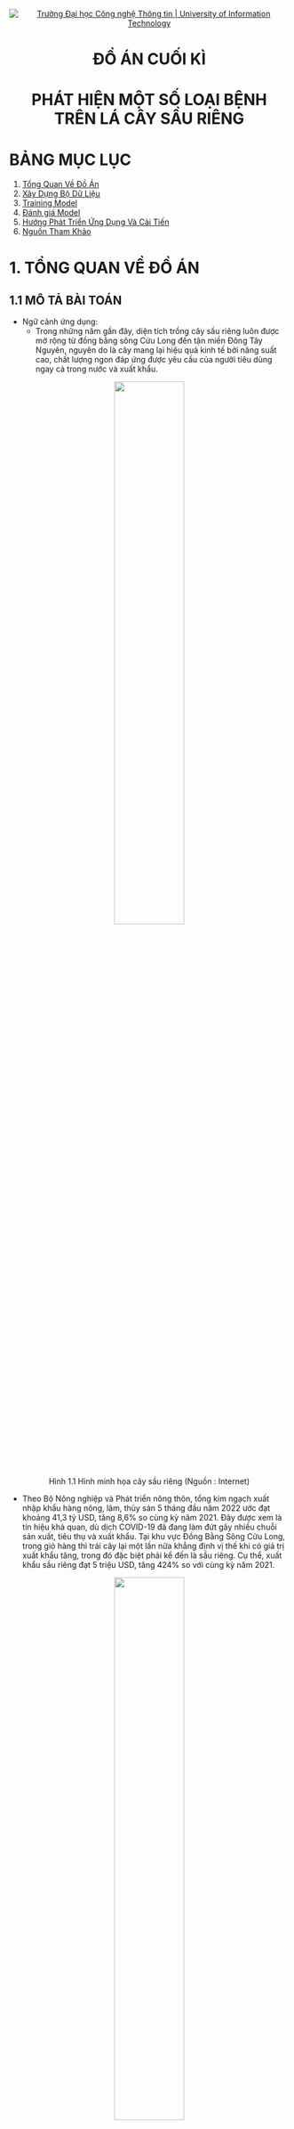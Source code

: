 <p align="center">
  <a href="https://www.uit.edu.vn/" title="Trường Đại học Công nghệ Thông tin" style="border: 5;">
    <img src="https://i.imgur.com/WmMnSRt.png" alt="Trường Đại học Công nghệ Thông tin | University of Information Technology">
  </a>
</p>

<!-- Title -->
<h1 align="center"><b>ĐỒ ÁN CUỐI KÌ</b></h1>
<h1 align="center"><b>PHÁT HIỆN MỘT SỐ LOẠI BỆNH TRÊN LÁ CÂY SẦU RIÊNG</b></h1>

# **BẢNG MỤC LỤC**

1. [Tổng Quan Về Đồ Án](#tongquan)
2. [Xây Dựng Bộ Dữ Liệu](#dulieu)
3. [Training Model](#training)
4. [Đánh giá Model](#danhgia)
4. [Hướng Phát Triển Ứng Dụng Và Cải Tiến](#ungdung)
5. [Nguồn Tham Khảo](#thamkhao)

<a name="tongquan"></a>
# **1. TỔNG QUAN VỀ ĐỒ ÁN** 
## **1.1 MÔ TẢ BÀI TOÁN**
* Ngữ cảnh ứng dụng:
    * Trong những năm gần đây, diện tích trồng cây sầu riêng luôn được mở rộng từ đồng bằng sông Cửu Long đến tận miền Đông Tây Nguyên, nguyên do là cây mang lại hiệu quả kinh tế bởi năng suất cao, chất lượng ngon đáp ứng được yêu cầu của người tiêu dùng ngay cả trong nước và xuất khẩu.

<p align="center">
<img src="https://user-images.githubusercontent.com/79462324/174416173-1fecf800-518c-4ad2-925f-1eeeb46df569.jpg" style="display: block;margin-left: auto;margin-right: auto;width: 50%; height:50%;"/>
<br>
<a style="text-align: center">Hình 1.1 Hình minh họa cây sầu riêng (Nguồn : Internet) </a>
</p>


   
   * Theo Bộ Nông nghiệp và Phát triển nông thôn, tổng kim ngạch xuất nhập khẩu hàng nông, lâm, thủy sản 5 tháng đầu năm 2022 ước đạt khoảng 41,3 tỷ USD, tăng 8,6% so cùng kỳ năm 2021. Đây được xem là tín hiệu khả quan, dù dịch COVID-19 đã đang làm đứt gãy nhiều chuỗi sản xuất, tiêu thụ và xuất khẩu. Tại khu vực Đồng Bằng Sông Cửu Long, trong giỏ hàng thì trái cây lại một lần nữa khẳng định vị thế khi có giá trị xuất khẩu tăng, trong đó đặc biệt phải kể đến là sầu riêng. Cụ thể, xuất khẩu sầu riêng đạt 5 triệu USD, tăng 424% so với cùng kỳ năm 2021. 
<p align="center">
<img src="https://user-images.githubusercontent.com/79462324/174417607-81a4e020-1f50-4b99-af09-783184ce1eb4.png" style="display: block;margin-left: auto;margin-right: auto;width: 50%; height:50%;"/>
<br>
<a style="text-align: center">Hình 1.2 Hình minh họa cây sầu riêng (Nguồn : Internet) </a>
</p>

   * Tuy nhiên, với sức tiêu thụ ngày càng khổng lồ của người tiêu dùng trong và cả ngoài nước, chất lượng của quả sầu riêng vẫn chưa đáp ứng được các tiêu chuẩn về độ ngọt, hàm lượng dinh dưỡng, trọng lượng,... Nhằm nâng cao chất lượng của quả sầu riêng, việc phát hiện và xử lý những loại bệnh trên lá của cây là rất quan trọng. Nhận thấy được vấn đề đó nên nhóm đã quyết định áp dụng những kiến thức của mình và những công nghệ trong lĩnh vực Machine Learning để giải quyết bài toán phát hiện một số loại bệnh trên lá cây sầu riêng.
   * Mô hình hướng tới đối tượng người dùng là người trồng sầu riêng. Mục đích là xây dựng một mô hình ứng dụng có thể giúp người nông dân phát hiện chính xác hơn các loại bệnh đang gặp phải trên lá cây để có hướng chữa trị phù hợp để loại bỏ bệnh và các tác nhân gây bệnh. 

* Input: 
    * Một tấm ảnh chụp hình lá của cây sầu riêng.
    * Ảnh chụp mặt trên của lá 
    * Ảnh chụp góc thẳng trực diện và lá
    * Ảnh không bị nhiễu và có ánh sáng tốt 
    * Ảnh chụp cách lá ít nhất một khoảng 10 cm
* Output: Một tấm ảnh với bounding box bao quanh lá bị bệnh và tên loại bệnh nằm trên bbox tương ứng

<p align="center">
<img src="https://user-images.githubusercontent.com/79583501/173473224-71645756-2cd7-4338-b7d2-f6be40182d81.png" style="display: block;margin-left: auto;margin-right: auto;width: 50%; height:50%;"/>
<br>
<a style="text-align: center">Hình 1.3. Ví dụ về input và output ChayLa</a>
</p>

<p align="center">
<img src="https://user-images.githubusercontent.com/79583501/173473511-27444508-db74-4f58-a8c0-8f410b06a990.png" style="display: block;margin-left: auto;margin-right: auto;width: 75%; height:75%;"/>
<br>
<a style="text-align: center">Hình 1.4. Ví dụ về input và output DomTrang</a>
</p>


## **1.2 MÔ TẢ DỮ LIỆU**

* Bộ dữ liệu của mô hình được nhóm thu thập từ một số vườn chuyên trồng sầu riêng trên địa bàn huyện Chợ Lách, tỉnh Bến Tre. Trong quá trình thu thập dữ liệu, nhóm gặp nhiều khó khăn như điều kiện di chuyển đến các vườn sầu riêng khá xa so với nơi ở hiện tại ở TPHCM (130km). Hơn nữa, để đến được các vườn sầu riêng cần phải đi xuồng qua sông lớn đến các cù lao chuyên canh tác sầu riêng. Và do sầu riêng là cây ăn quả lâu năm nên kích thước rất lớn và cao, gây khó khăn cho việc thu thập dữ liệu. 
<p align="center">
<img src="https://user-images.githubusercontent.com/79462324/174419313-25682449-dce3-42cc-9b02-9d904826300a.png" style="display: block;margin-left: auto;margin-right: auto;width: 50%; height:50%;"/>
<br>
<a style="text-align: center">Hình 1.5. Ảnh quá trình thu thập dữ liệu tại vườn sầu riêng thuộc Thị trấn Chợ Lách, huyện Chợ Lách, tỉnh Bến Tre</a>
</p>

* Bộ dữ liệu về lá cây sầu riêng hiện nay chưa có ai thu thập nên số lượng dữ liệu mà nhóm có vẫn còn hạn chế do dữ liệu tự thu thập và xử lý. Mục đích của việc tự thu thập dữ liệu là để phù hợp với ngữ cảnh ứng dụng của bài toán. 

<a name="dulieu"></a>
# **2. XÂY DỰNG BỘ DỮ LIỆU**
## **2.1 QUÁ TRÌNH THU THẬP**
* Dữ liệu được nhóm thu thập thủ công bằng camera của điện thoại.
* Điện thoại sử dụng: Vivo S1, SamSung Galaxy J4+
* Mỗi tấm ảnh gốc có kích thước 3456 x 4608 (camera nằm ngang), 4608 x 3456 (camera nằm dọc)
* Bộ dữ liệu được thu thập trong hai ngày 30/05/2022 và 15/06/2022 
<p align="center">
<img src="https://user-images.githubusercontent.com/79462324/174421483-c2f3a794-56f5-49bb-958c-fbb7e1bceacb.png" style="display: block;margin-left: auto;margin-right: auto;width: 75%; height:75%;"/>
<br>
<a style="text-align: center">Hình 2.1. Độ phân giải và camera sử dụng </a>
</p>

* File ảnh được lưu trữ trong cùng 1 folder trên máy tính dưới dạng tệp .jpg
* Thống kê về thời gian và chi tiết về dữ liệu: 
 
<p align="center">
Bảng 2.2. Thời gian, địa điểm thu thập và chi tiết về dữ liệu
</p>
</p>
<p align="center">
<img src="https://user-images.githubusercontent.com/79462324/174469081-badb3852-d62c-4a63-b79b-ae18cb75b459.png" style="display: block;margin-left: auto;margin-right: auto;width: 75%; height:75%;"/>
<br>
</p>



## **2.2 TIÊU CHÍ KHI THU THẬP DỮ LIỆU**
* Chụp toàn bộ chiếc lá hoặc chùm lá bị bệnh.
* Chụp rõ nét phần lá bị bệnh.
* Đảm bảo ánh sáng ban ngày.

## **2.3 GÁN NHÃN DỮ LIỆU**
* Nhóm sử dụng Roboflow để gán nhãn dữ liệu [9].
<p align="center">
<img src="https://user-images.githubusercontent.com/79583501/173475500-dca5d64a-a847-49e2-8952-303a810da625.png" style="display: block;margin-left: auto;margin-right: auto;width: 75%; height:75%;"/>
<br>
<a style="text-align: center">Hình 2.3. Gán nhãn dữ liệu trên roboflow</a>
</p>

* Tiêu chí khi gán nhãn:
    * Gán phần lá bị bệnh (không bao gồm cuốn)
    * Gán nhãn đối với các lá bị che khuất, mờ, nhỏ
    * Nếu lá bị che khuất phần lớn thì sẽ không gán


<p align="center">
<img src="https://user-images.githubusercontent.com/79583501/176161740-955b14cf-aee5-498b-a52a-05dd191206b0.png" style="display: block;margin-left: auto;margin-right: auto;width: 75%; height:75%;"/>
<br>
<a style="text-align: center">Hình 2.4. Ví dụ gán nhãn dữ liệu</a>
</p>


**Label 1: Bệnh cháy lá**
* Bệnh cháy lá sầu riêng có thể phát sinh trên cả lá non và lá già, biểu hiện ban đầu là những đốm nhỏ, sũng nước, sau đó chúng liên kết lại thành mảng bất dạng nhũn nước hay phỏng nước sôi trên lá. Sau đó những đốm bệnh này khô đi và chuyển sang màu nâu sáng với rìa màu nâu tối khiến cho lá bị biến dạng và bị quăn lại [6].
<p align="center">
<img src="https://user-images.githubusercontent.com/79583501/171002992-38021761-1b44-4d33-b79d-3d6c4d14cd63.png" style="display: block;margin-left: auto;margin-right: auto;width: 100%; height:100%;"/>
<br>
<a style="text-align: center">Hình 2.5. Một số ví dụ về bệnh cháy lá</a>
</p>

**Label 2: Bệnh đốm trắng**
* Bệnh thường xuất hiện chủ yếu trên lá già trong những điều kiện độ ẩm cao, mật độ cây trong vườn dày đặc, rậm rạp. Đặc biệt xuất hiện ở giai đoạn trước và sau khi thu hoạch cho cây đang suy yếu trong thời gian mang trái. Lá bị bệnh thường có những đốm nhung có màu sắc giống như sắt rỉ hoặc màu vàng cam, một thời gian sau chuyển sang màu xanh xám. Những đốm này có thể tụ họp lại thành mảng lớn trên lá [7].
<p align="center">
<img src="https://user-images.githubusercontent.com/79583501/171003346-7fcb90d1-2dca-4df7-a45f-1c85d4cf9db8.png" style="display: block;margin-left: auto;margin-right: auto;width: 100%; height:100%;"/>
<br>
<a style="text-align: center">Hình 2.6. Một số ví dụ về bệnh đốm lá (đốm trắng) </a>
</p>

## **2.4. THỐNG KÊ BỘ DỮ LIỆU** 
* Bộ dữ liệu có tăng cường:
    * train: bao gồm 150 được tăng cường lên thành 1500 ảnh
    * validation: bao gồm 50 ảnh
    * test: bao gồm 100 ảnh
<p align="center">
<img src="https://user-images.githubusercontent.com/79583501/174441538-a31e8391-3faa-4f06-9154-0c7a8defa24f.png" style="display: block;margin-left: auto;margin-right: auto;width: 50%; height:50%;"/>
<br>
<a style="text-align: center">Hình 2.7. Thống kê dữ liệu</a>
</p>

* Train dataset sau khi đã tăng cường dữ liệu có tổng số object là 3284, trong đó:
    * 1378 đối tượng lớp ChayLa
    * 1906 đối tượng lớp DomTrang
* Validation dataset có tổng số object là 130, trong đó:
    * 51 đối tượng lớp ChayLa
    * 79 đối tượng lớp DomTrang
* Test dataset  có tổng số object là 262, trong đó:
    * 94 đối tượng lớp ChayLa
    * 168 đối tượng lớp DomTrang
<p align="center">
<img src="https://user-images.githubusercontent.com/79583501/174441522-0f2d7f9f-c1e4-4647-9cb2-9abf35fe33cb.png" style="display: block;margin-left: auto;margin-right: auto;width: 50%; height:50%;"/>
<br>
<a style="text-align: center">Hình 2.8. Thống kê dữ liệu</a>
</p>

* Bộ dữ liệu không tăng cường:
    * train: bao gồm 150 ảnh
    * validation: bao gồm 50 ảnh
    * test: bao gồm 100 ảnh
<p align="center">
<img src="https://user-images.githubusercontent.com/79445118/178293851-ce97e9e9-4a49-4e38-9ed9-98deb8b44ef7.png" style="display: block;margin-left: auto;margin-right: auto;width: 50%; height:50%;"/>
<br>
<a style="text-align: center">Hình 2.9. Thống kê dữ liệu</a>
</p>

* Train dataset sau khi đã tăng cường dữ liệu có tổng số object là 442, trong đó:
    * 135 đối tượng lớp ChayLa
    * 287 đối tượng lớp DomTrang
* Validation dataset có tổng số object là 130, trong đó:
    * 51 đối tượng lớp ChayLa
    * 79 đối tượng lớp DomTrang
* Test dataset  có tổng số object là 262, trong đó:
    * 94 đối tượng lớp ChayLa
    * 168 đối tượng lớp DomTrang
<p align="center">
<img src="https://user-images.githubusercontent.com/79445118/178293942-37ab2f6e-0d70-42ec-b441-0768d9851006.png" style="display: block;margin-left: auto;margin-right: auto;width: 50%; height:50%;"/>
<br>
<a style="text-align: center">Hình 2.10. Thống kê dữ liệu</a>
</p>

<a name="training"></a>
# **3. TRAINING MODEL**
## **3.1 Nội dung dataset**
### **3.1.1 YOLO**
* Đối với các model YOLO thì trong tập dataset sẽ gồm các file ảnh và các file *.txt ứng với mỗi tấm ảnh.
* Nội dung của file txt: mỗi object được biểu diễn bằng 1 dòng \<object-class> \<x-center> \<y-center> \<width> \<height>
    * Trong đó \<object-class> là số nguyên trong đoạn [0, 1] với số lượng class = 2
    * \<x-center> \<y-center> \<width> \<height> là các số thực được chuẩn hóa có giá trị nằm trong đoạn [0, 1], biểu diễn bouding box của đối tượng.
</p>       
<p align="center">
<img src="https://user-images.githubusercontent.com/79583501/173480508-75503845-a466-4487-9369-562ee2b33e97.png" style="display: block;margin-left: auto;margin-right: auto;width: 75%; height:75%;"/>
<br>
<a style="text-align: center">Hình 3.1. Format label YOLO</a>
</p>

### **3.1.2 Faster RCNN**
* Đối với các model RCNN thì trong tập dataset sẽ gồm các file ảnh và duy nhất file *.json chứa thông tin cho toàn bộ dataset.
* Nội dung của file json: 
    * Đối với mỗi object được biểu diễn bằng 1 đoạn sau: 
    <"image_id": *>, là id của hình ảnh do file *.json chứa thông tin cho toàn bộ dataset
    <"category_id": *>, là số nguyên trong đoạn [0, 1] tượng trưng cho class của vật thể đó.
    <"bbox": x-min y-min width height> với x-min , y-min là tọa độ điểm góc trên cùng bên trái với chiều rộng và chiều cao của bounding box.

<p align="center">
<img src="https://user-images.githubusercontent.com/79583501/173480424-d62191c2-7cf8-42dc-8ac9-087d52da1812.png" style="display: block;margin-left: auto;margin-right: auto;width: 50%; height:50%;"/>
<br>
<a style="text-align: center">Hình 3.2. Format label COCO</a>
</p>

<p align="center">
<img src=https://user-images.githubusercontent.com/79445118/174465336-cd6a6d72-6e8e-4041-b5e7-66810bde6f0d.png style="display: block;margin-left: auto;margin-right: auto;width: 75%; height:75%;"/>
<br>
<a style="text-align: center">Hình 3.3. Cách tính các giá trị x, y, width, height</a>
</p>    
    
<p align="center">
<img src=https://user-images.githubusercontent.com/79445118/175347550-13c97d29-450c-4d2f-a9b5-4ddf2ae36299.png style="display: block;margin-left: auto;margin-right: auto;width: 50%; height:50%;"/>
<br>
<a style="text-align: center">Hình 3.4. Cách tính các giá trị x, y, width, height</a>


## **3.2 CẤU HÌNH TRAINING**
<p align="center">
<img src="https://user-images.githubusercontent.com/79583501/171001486-19287188-83ef-42b0-98ce-981c36e2c36b.png" style="display: block;margin-left: auto;margin-right: auto;width: 50%; height:50%;"/>
<br>
<a style="text-align: center">Hình 3.5. Cấu trúc YOLOv4</a>
</p>

## **3.3 TRAINING MODEL**
### **3.3.1 YOLOv4**

#### **3.3.1.1 SƠ LƯỢC VỀ YOLOv4**
* YOLOv4 được giới thiệu bởi Alexey Bochoknovskiy, Chien-Yao Wang, and Hong-Yuan Mark Liao trong bài báo YOLOv4: Optimal Speed and Accuracy of Object Detection xuất bản ngày 23/4/2020 [1]

* YOLO là một mô hình mạng CNN cho việc phát hiện, nhận dạng, phân loại đối tượng. YOLO được tạo ra từ việc kết hợp giữa các convolutional layers và connected layers. Trong đó các convolutional layers sẽ trích xuất ra các đặc trưng của ảnh, còn full-connected layers sẽ dự đoán ra xác suất đó và bounding box của đối tượng. 

* Hiện nay, yolov4 vẫn được đánh giá là một trong những model để xây dựng state-of-the-art objects detector tốt nhất.


<p align="center">
<img src="https://user-images.githubusercontent.com/79583501/171307372-bb8b4868-4d3a-454c-adf5-eab1c939b085.png" style="display: block;margin-left: auto;margin-right: auto;width: 50%; height:50%;"/>
<br>
<a style="text-align: center">Hình 3.6. So sánh performance YOLOv4[1]</a>
</p>

* YOLOv4 chạy nhanh hơn 2 lần so với EfficientDet. Tăng 10% Ap và 12% FPS so với YOLOv3. YOLOv4 có thể đạt được 43.5% AP và 65.7% AP50 với tập MS COCO dataset với 65 FPS khi sử dụng Tesla V100.
<p align="center">
<img src="https://user-images.githubusercontent.com/79583501/171000673-06d74018-9757-4b93-aaab-23d96abfbdfe.png" style="display: block;margin-left: auto;margin-right: auto;width: 100%; height:100%;"/>
<br>
<a style="text-align: center">Hình 3.7. Cấu trúc YOLOv4[1]</a>
</p>

#### **3.3.1.2 THIẾT LẬP TRAINING**
* Clone github chứa source code YOLOv4: https://github.com/AlexeyAB/darknet
<p align="center">
<img src="https://user-images.githubusercontent.com/79583501/174467712-10d22a52-ac07-495a-a775-4f4030806a11.png" style="display: block;margin-left: auto;margin-right: auto;width: 40%; height:40%;"/>
<br>
<a style="text-align: center">Hình 3.8. Git clone repository</a>
</p>

* Thiết lập các thông số trong file Makefile để sử dụng GPU cho việc training
<p align="center">
<img src="https://user-images.githubusercontent.com/79583501/174467575-d7b00eb7-6b71-4a95-8c38-84bd5076584e.png" style="display: block;margin-left: auto;margin-right: auto;width: 40%; height:40%;"/>
<br>
<a style="text-align: center">Hình 3.9. file Makefile</a>
</p>

* Thiết lập các thông số của model YOLOv4 trong file yolov4-custom.cfg:
    * batch = 64 `số lượng sample cho một iteration`
    * subdivisions = 16 `số block = batch / subdivisions để đưa vào GPU để sử lý song song`
    * max_batches = 4000 (Bằng số class * 2000) `số iterations để training model`
    * steps = 3200, 3600 (Bằng 0.8 * max_batches, 0.9 * max_batches) `learning rate sẽ được điều chỉnh sau 80%, 90% max_batches`
    * width = 416, height = 416 `YOLOv4 sẽ resize ảnh trước khi cho vào mô hình`
    * classes = 2 (Số class). Chỉnh sửa dòng classes=80 ở các layee [yolo]thành số lượng classes có trong dataset
    * filters = 21. Chỉnh sửa dòng filter = 255 ở layer conv ngay trước layer [yolo] thành (số classes + 5) * 3 `số convolutional kernels có trong layer đó`

`Các thông số khác trong file config có thể xem thêm tại đây: `
* https://github.com/AlexeyAB/darknet/wiki/CFG-Parameters-in-the-%5Bnet%5D-section
* https://github.com/AlexeyAB/darknet/wiki/CFG-Parameters-in-the-different-layers

<p align="center">
<img src="https://user-images.githubusercontent.com/79583501/171085332-e76d9e1d-df86-479b-b7c9-fccec6f22831.png" style="display: block;margin-left: auto;margin-right: auto;width: 50%; height:50%;"/>
<br>
<a style="text-align: center">Hình 3.10. Cấu hình training</a>
</p>

<p align="center">
<img src="https://user-images.githubusercontent.com/79583501/171085414-aebb5e64-caea-455e-b2a3-f63bb8d2ccf3.png" style="display: block;margin-left: auto;margin-right: auto;width: 25%; height:25%;"/>
<br>
<a style="text-align: center">Hình 3.11. Cấu hình training</a>
</p>

<p align="center">
<img src="https://user-images.githubusercontent.com/79583501/171085453-0c938965-60a6-46ee-af31-846157f4d49c.png" style="display: block;margin-left: auto;margin-right: auto;width: 25%; height:25%;"/>
<br>
<a style="text-align: center">Hình 3.12. Cấu hình training</a>
</p>

* Tạo file obj.names chứa tên của các class
<p align="center">
<img src="https://user-images.githubusercontent.com/79583501/174467662-4fe2deac-eaaf-4bdd-8ab9-bd2d528e906d.png" style="display: block;margin-left: auto;margin-right: auto;width: 25%; height:25%;"/>
<br>
<a style="text-align: center">Hình 3.13. File obj.names</a>
</p>

* Tạo folder backup trong folder darknet để lại lại các trọng số của model trong quá trình training

* Tạo file obj.data có nội dung như sau
    * Số classes có trong dataset
    * File train.txt chứa các đường dẫn dẫn đến ảnh trong tập train
    * File valid.txt chứa các đường dẫn dẫn đến ảnh trong tập test (valid)
    * backup folder chứa file weights khi huấn luyện mô hình
<p align="center">
<img src="https://user-images.githubusercontent.com/79583501/171179655-968ac023-d903-45e9-a1ec-916a9058096a.png" style="display: block;margin-left: auto;margin-right: auto;width: 25%; height:25%;"/>
<br>
<a style="text-align: center">Hình 3.14. File obj.data</a>
</p>

* Tạo file train.txt chứa đường dẫn tới các ảnh dùng để train
<p align="center">
<img src="https://user-images.githubusercontent.com/79583501/175900896-2adff01d-7163-466f-bbfb-308fef92e3a0.png" style="display: block;margin-left: auto;margin-right: auto;width: 75%; height:75%;"/>
<br>
<a style="text-align: center">Hình 3.15. File train.txt</a>
</p>

* Tạo file valid.txt chứa đường dẫn tới các ảnh dùng để đánh giá trong quá trình train

<p align="center">
<img src="https://user-images.githubusercontent.com/79583501/175901918-59d1b326-a3ae-4ed0-9dc1-045030205a5f.png" style="display: block;margin-left: auto;margin-right: auto;width: 75%; height:75%;"/>
<br>
<a style="text-align: center">Hình 3.16. File valid.txt</a>
</p>





#### **3.3.1.3 TIẾN HÀNH TRAINING**
* Trong quá trình train model các file trọng số được lưu lại:
    * yolov4-custom_last.weights (Trọng số của interation mới nhất)
    * yolov4-custom_best.weights (Trọng số tốt nhất)
    * Các file trọng số được lưu lại cứ mỗi 1000 iteration
* Cú pháp tiến hành training
<p align="center">
  ./darknet <đường dẫn file obj.data> <đường dẫn file config> <đường dẫn file trọng số>
</p>
  
* Tiến hành training lần đầu

<p align="center">
<img src="https://user-images.githubusercontent.com/79583501/171991176-1936258f-07f4-4844-a9f1-f455dfe2da71.png" style="display: block;margin-left: auto;margin-right: auto;width: 75%; height:75%;"/>
<br>
<a style="text-align: center">Hình 3.17. Tiến hành training YOLOv4</a>
</p>

* Do giới hạn sử dụng GPU của google colab nên trong quá trình training cần dừng lại để chờ được cấp lại GPU. Tiếp tục training trên file trọng số mới nhất như sau:
<p align="center">
<img src="https://user-images.githubusercontent.com/79583501/171991207-5fe5e8d8-46b7-4e08-9a18-a1e50510ccf9.png" style="display: block;margin-left: auto;margin-right: auto;width: 75%; height:75%;"/>
<br>
<a style="text-align: center">Hình 3.18. Tiếp tục training YOLOv4</a>
</p>

### **3.3.2 FASTER R-CNN**

#### **3.3.2.1 SƠ LƯỢC VỀ FASTER R-CNN**  
* Faster R-CNN là một mô hình single-stage, được giới thiệu bởi Shaoqing Ren, Kaiming He, Ross Girshick, and Jian Sun trong bài báo Towards Real-Time Object Detection with Region Proposal Networks vào năm 2016
* Faster R-CNN là một phương pháp cải tiến hơn dựa trên 2 phương pháp trước đó là R_CNN và Fast R-CNN. Faster R-CNN là sự kết hợp giữa Fast-RCNN với một mạng mới có tên gọi là Region Proposal Network(RPN)
* Bằng việc sử dụng RPN để tìm ra vùng có khả năng chứa đối tượng, Faster R-CNN đã tiết kiệm được nhiều thời gian hơn so với cách sử dụng thuật toán Selective Search 
<p align="center">
<img src="https://user-images.githubusercontent.com/79583501/175292035-d2fcbd11-ca78-43fa-a607-babc46637182.png" style="display: block;margin-left: auto;margin-right: auto;width: 75%; height:75%;"/>
<br>
<a style="text-align: center">Hình 3.19. Cấu trúc của Faster R-CNN [2]</a>
</p>
  
  
#### **3.2.2.2 THIẾT LẬP TRAINING**
Nhóm sử dụng detectron 2, Detetron2 là một framework để xây dựng bài toán Object Detetion and Segmentation. Nhóm sử dụng X101-FPN là model pretrained để tiến hành huấn luyện trên tập dữ liệu mới [10].
<p align="center">
<img src="https://user-images.githubusercontent.com/79583501/171989700-e8dcac29-84ca-4ff4-9ee5-5b4159bbbcd2.png" style="display: block;margin-left: auto;margin-right: auto;width: 75%; height:75%;"/>
<br>
<a style="text-align: center">Hình 3.20. Chọn pretrained model</a>
</p>

`Detectron2 Model Zoo and Baselines:` https://github.com/facebookresearch/detectron2/blob/main/MODEL_ZOO.md
  
  
Các tham số đã được điều chỉnh:
    * IMS_PER_BATCH
    * MAX_ITER
    * NUM_CLASSES
    * EVA_PERIOD
    * CHECKPOINT_PERIOD
    * OUTPUT_DIR
  

### **3.3.3 YOLOv5**
#### **3.3.3.1 SƠ LƯỢC VỀ YOLOv5**
YOLOv5 là một mô hình Object Detection thuộc họ mô hình YOLO. Nếu các bạn chưa biết thì 3 phiên bản YOLO đầu tiên được phát triển bởi Joseph Redmon. Sau đó, Alexey Bochkovskiy cho ra mắt YOLOv4 với sự cải thiện cả về tốc độ cũng như độ chính xác. Và rồi YOLOv5 được công bố gần đây với những so sánh ban đầu cho thấy độ chính xác tương đương YOLOv4 và có tốc độ nhanh hơn khi thực hiện dự đoán (tuy nhiên vẫn có rất nhiều hoài nghi về độ tin cậy của những so sánh này vì YOLOv5 mới được ra mắt trên GitHub chứ chưa có bài báo chính thức nào cả).
#### **3.2.3.2 THIẾT LẬP TRAINING**
* Tạo file data.yaml như sau:
<p align="center">
<img src="https://user-images.githubusercontent.com/79583501/174467789-ecdc1b03-c792-4022-a951-90639686a60a.png" style="display: block;margin-left: auto;margin-right: auto;width: 75%; height:75%;"/>
<br>
<a style="text-align: center">Hình 3.21. File data.yaml</a>
</p>

* Thiết lập training
    * batch: 32 `số ảnh được xử lý trong 1 iteration`
    * img: 416 `kích thước mà mô hình sẽ resize để xử lý`
    * epochs: 500 `số iterations training`
    * weights: pretrained weights của model được chọn sử dụng
* Nhóm chọn pretrained model YOLOv5s để tiến hành huấn luyện [8]
<p align="center">
<img src="https://user-images.githubusercontent.com/79583501/172003627-13fc664d-bc19-4953-9ec9-e16a380eb72b.png" style="display: block;margin-left: auto;margin-right: auto;width: 75%; height:75%;"/>
<br>
<a style="text-align: center">Hình 3.22. Chọn pretrained model</a>
</p>

`YOLOv5 pretrained model:` https://github.com/ultralytics/yolov5#pretrained-checkpoints  

#### **3.3.3.3 TIẾN HÀNH TRAINING**
* Tiến hành training lần đầu
<p align="center">
<img src="https://user-images.githubusercontent.com/79583501/171991086-44dc560d-9a35-4317-8550-0dc2c5112aae.png" style="display: block;margin-left: auto;margin-right: auto;width: 75%; height:75%;"/>
<br>
<a style="text-align: center">Hình 3.23. Tiến hành training YOLOv5</a>
</p>

* Tiếp tục training trên file trọng số mới nhất
<p align="center">
<img src="https://user-images.githubusercontent.com/79583501/172000648-b14adb95-3681-4b23-a0ce-f5c16a53f6bf.png" style="display: block;margin-left: auto;margin-right: auto;width: 25%; height:25%;"/>
<br>
<a style="text-align: center">Hình 3.24. Tiếp tục training trên file trọng số mới nhất</a>
</p>

* Trong quá trình train model các file trọng số được lưu lại:
    * last.pt (Trọng số của interation mới nhất)
    * best.pt (Trọng số tốt nhất)
<a name="danhgia"></a>
## **4. ĐÁNH GIÁ MODEL**
### **4.1 METRIC ĐÁNH GIÁ**
* Để đánh giá các model detector và cũng như để so sánh các model với nhau thì nhóm sẽ sử dụng thông số mAP (mean average precision), đặc biệt tập trung vô các chỉ số mAP như AP, AP50, AP75. mAP cũng là một các đánh giá phổ biển cho các model detector hiện nay.
  
* Trước khi vào phần đánh giá mAP, nhóm xin trình bày lại các khái niệm có liên quan trước:
    * **IoU (Intersection Over Union)**: độ do overlap giữa các bbox, cụ thể là giữa grounth truth bounding box, bbox mà nhóm đã gán nhãn với bounding box mà mô hình dự đoán. Khi đánh giá, ta sẽ chọn 1 ngưỡng IOU nhất định ròi từ đó xác định các bounding box dự đoán là đúng hay sai, giá trị IoU sẽ có giá trị nằm trong đoạn [0,1].
<p align="center">
<img src="https://user-images.githubusercontent.com/79583501/172040923-471cd707-b884-473f-a667-1ef56502d5bf.png" style="display: block;margin-left: auto;margin-right: auto;width: 75%; height:75%;"/>
<br>
<a style="text-align: center">Hình 4.1. IOU (Nguồn : Internet)</a>
</p>
  


* **True Positive (TP)**: những bbox có IOU >= ngưỡng
* **False Positive (FP)**: những bbox có IOU < ngưỡng
* **False Negative (FN)**: những bbox model không dự đoán được
<p align="center">
<img src="https://user-images.githubusercontent.com/79583501/176114186-3747e218-f0fb-4be7-9d65-c3221b73a1b3.png" style="display: block;margin-left: auto;margin-right: auto;width: 75%; height:75%;"/>
<br>
<a style="text-align: center">Hình 4.2. Ví dụ về TP, FP và FN [11]</a>
</p>


* **Precision**: cho biết tỉ lệ bbox được dự đoán có IOU >= ngưỡng 
$$Precision = \frac{TP}{TP + FP} = \frac{TP}{All detections}$$
* **Recall**: cho biết tỉ lệ bbox được sự đoán có IOU >= ngưỡng trên tổng số ground-truth bbox 
$$Recall = \frac{TP}{TP + FN} = \frac{TP}{All ground-truth}$$
* Nếu có nhiều predicted bbox xếp chồng lên nhau trong cùng một ground-truth bbox thì ta sẽ chọn predicted bbox có IoU lớn nhất là TP, còn lại là FP   
* **AP (Average precision)**: là chỉ số được tính dựa trên precision và recall. Trong các bài toán detection, với mỗi chỉ số IOU khác nhau ta sẽ có chỉ số precision và recall khác nhau.
Khi tổng hợp lại các precision và recall ở các ngưỡng IoU khác nhau, ta sẽ có biểu đồ precision-recall curve (PR-Curve)

  
<p align="center">
<img src="https://user-images.githubusercontent.com/79583501/175804097-d5dde0fb-b348-43af-933f-d369b6dae02f.png" style="display: block;margin-left: auto;margin-right: auto;width: 75%; height:75%;"/>
<br>
<a style="text-align: center">Hình 4.3. Ví dụ minh họa về Precision-Recall Curve (Nguồn : Internet)</a>
</p>


* Khi đó AP sẽ là diện tích phần nằm dưới PR-Curve. Khi đó mAP sẽ là trung bình các AP của tất cả các lớp.
* IoU có ý nghĩa quan trọng đối với chỉ số mAP và việc lựa chọn giá trị của IoU sẽ ảnh hưởng đến kết quả đánh giá của model. Khi ngưỡng IoU thay đổi Precision – Recall cũng thay đổi. Trong các bài toán detection, chúng ta tính toán chỉ số precision và recall với một ngưỡng IoU cho trước, ví dụ đơn giản nhất là nếu ta cho ngưỡng IoU bằng 0.4 và chỉ số IoU sau khi tính toán trên bbox được dự đoán là 0.5 thì ta tính rằng bbox được dự đoán đó là đúng, tuy nhiên nếu đặt ngưỡng IoU bằng 0.6 thì với chỉ số IoU sau khi tính toán trên bbox được dự đoán là 0.5 thì bbox được dự đoán đó là sai. Do đó, tại một giá trị IoU xác định,ta có thể do/đánh giá được mô hình một cách tốt nhất.
    


<p align="center">
<img src="https://user-images.githubusercontent.com/79583501/176115743-d1f5969f-fc8a-442e-aca9-8897d8827408.png" style="display: block;margin-left: auto;margin-right: auto;width: 75%; height:75%;"/>
<br>
<a style="text-align: center">Hình 4.4. Mean Average Precision [11]</a>
</p>
    
    

### **4.2 KẾT QUẢ ĐÁNH GIÁ**
* 4.2.1.	Kết quả tập test khi huấn luyện trên tập dữ liệu tăng cường
*
  * YOLOv4
<p align="center">
<img src="https://user-images.githubusercontent.com/79583501/175068337-f9920efc-d6a8-4fa0-8a90-d8aa0add9b38.png" style="display: block;margin-left: auto;margin-right: auto;width: 75%; height:75%;"/>
<br>
<a style="text-align: center">Hình 4.5. Kết quả đánh giá model YOLOv4</a>
</p>
<br/>
<br/>
<div align="center">
  
| Class    |      AP50         | 
|----------|:-----------------:|
| ChayLa   |  0.6545           | 
| DomLa    |  0.6258           |  

</div>
  
<p align="center">
Bảng 4.1. Kết quả đánh giá model YOLOv4
</p>
  
*  
   * YOLOv5
<p align="center">
<img src="https://user-images.githubusercontent.com/79583501/175068447-88483234-9215-4e68-888a-3dd2c31e51ce.png" style="display: block;margin-left: auto;margin-right: auto;width: 75%; height:75%;"/>
<br>
<a style="text-align: center">Hình 4.6. Kết quả đánh giá model YOLOv5</a>
</p>
  
<br/>
<br/>
  
<div align="center">
  
| Class    |      AP50        |  
|----------|:----------------:| 
| ChayLa   |  0.5840          |  
| DomLa    |  0.7620          |  

</div>

<p align="center">
Bảng 4.2. Kết quả đánh giá model YOLOv5
</p>
  
*  
  * Faster R-CNN
<p align="center">
<img src="https://user-images.githubusercontent.com/79583501/175298328-b79f8e9a-03cf-4bfd-a26e-7547d4acb9d4.png" style="display: block;margin-left: auto;margin-right: auto;width: 75%; height:75%;"/>
<br>
<a style="text-align: center">Hình 4.7. Kết quả đánh giá model Faster R-CNN</a>
</p>

<br/>
<br/>
<p align="center">
Bảng 4.3. Kết quả đánh giá model Faster R-CNN
</p>
<div align="center">
  
| Class       |      AP50        |  
|-------------|:----------------:|
| ChayLa      |  0.6822          |  
| DomTrang    |  0.7576          |  
</div>
  
  
<br/>
<br/>
<p align="center">
Bảng 4.4. Tổng kết đánh giá AP50 trên tập test trên tập dữ liệu tăng cường
</p>


 <div align="center">
  
| Class            |      ChayLa      |     DomTrang     |     All       |
|------------------|:----------------:|:----------------:|:-------------:|
| YOLOv4           |  0.6545          |  0.6258          |  0.6401       |
| YOLOv5           |  0.5840          |  0.7260          |  0.6550       |
| Faster R-CNN     |  <ins>0.6822     |  <ins>0.7375     |  <ins>0.7100  |
</div>







* 4.2.2.	Kết quả tập test khi huấn luyện trên tập dữ liệu không tăng cường
*
   * YOLOv4
<p align="center">
<img src="https://user-images.githubusercontent.com/79445118/178274016-0041dac2-2c04-42e6-834c-f1d1468364bb.png" style="display: block;margin-left: auto;margin-right: auto;width: 75%; height:75%;"/>
<br>
<a style="text-align: center">Hình 4.8. Kết quả đánh giá model YOLOv4</a>
</p>
<br/>
<br/>
<div align="center">
  
| Class    |      AP50         | 
|----------|:-----------------:|
| ChayLa   |  0.5891           | 
| DomLa    |  0.6108           |  

</div>
  
<p align="center">
Bảng 4.5. Kết quả đánh giá model YOLOv4
</p>
  
*  
  * YOLOv5
  
<p align="center">
<img src="https://user-images.githubusercontent.com/79445118/178274106-39b75bf6-26fe-4e1c-94aa-e7457d47d234.png" style="display: block;margin-left: auto;margin-right: auto;width: 75%; height:75%;"/>
<br>
<a style="text-align: center">Hình 4.9. Kết quả đánh giá model YOLOv5</a>
</p>
  
<br/>
<br/>
  
<div align="center">
  
| Class    |      AP50        |  
|----------|:----------------:| 
| ChayLa   |  0.3010          |  
| DomLa    |  0.6940          |  

</div>

<p align="center">
Bảng 4.6. Kết quả đánh giá model YOLOv5
</p>
  
*  
  * Faster R-CNN
<p align="center">
<img src="https://user-images.githubusercontent.com/79445118/178274247-44fcb595-2997-4648-a05e-41311c9c65ba.png" style="display: block;margin-left: auto;margin-right: auto;width: 75%; height:75%;"/>
<br>
<a style="text-align: center">Hình 4.10. Kết quả đánh giá model Faster R-CNN</a>
</p>

<br/>
<br/>
<p align="center">
Bảng 4.7. Kết quả đánh giá model Faster R-CNN
</p>
<div align="center">
  
| Class       |      AP50        |  
|-------------|:----------------:|
| ChayLa      |  0.6756          |  
| DomTrang    |  0.7131          |  
</div>
  
  
<br/>
<br/>
<p align="center">
Bảng 4.8. Tổng kết đánh giá AP50 trên tập test khi huấn luyện trên tập dữ liệu không tăng cường
</p>


 <div align="center">
  
| Class            |      ChayLa      |     DomTrang     |     All       |
|------------------|:----------------:|:----------------:|:-------------:|
| YOLOv4           |  0.5891          |  0.6108          |  0.6000       |
| YOLOv5           |  0.3010          |  0.6940          |  0.4980       |
| Faster R-CNN     |  <ins>0.6756     |  <ins>0.7131     |  <ins>0.6943  |
</div>


* So sánh kết quả trước và sau khi tăng cường dữ liệu: 
    * Các chỉ số AP50 ở các class của các model đều tăng
    * Model YOLOv5 bị ảnh hưởng tới AP50 nhiều nhất khi không tăng cường dữ liệu với độ chênh lệch trước và sau khi đã tăng cường, đặc biệt ở lớp ChayLa
    * Đối với YOLOv4 và Faster R-CNN thì AP50 thay đổi không quá đáng kể.
 <p align="center">

<br/>
<br/>
<p align="center">
<img src="https://user-images.githubusercontent.com/79583501/177570837-5145f2b9-1b5b-4ecf-828a-92b06ce63d51.png" style="display: block;margin-left: auto;margin-right: auto;width: 75%; height:75%;"/>
<br>
<a style="text-align: center">Hình 4.8. Kết quả dự đoán trên tập test khi huấn luyện trên tập tăng cường</a>
</p>
   
<br/>
<br/>
<p align="center">
<img src="https://user-images.githubusercontent.com/79445118/178278059-3acd25cf-172b-4aa1-9833-e54a3b7d0706.png" style="display: block;margin-left: auto;margin-right: auto;width: 75%; height:75%;"/>
<br>
<a style="text-align: center">Hình 4.9. Kết quả dự đoán trên tập test khi huấn luyện trên tập không tăng cường</a>
</p>   
   
-> Khi đánh giá bằng điểm AP@0.5, Faster RCNN đều cho kết quả tốt hơn cả 2 model còn lại
* Một số hình ảnh test khi huấn luyện trên tập đã tăng cường dữ liệu:
   
<p align="center">
<img src="https://user-images.githubusercontent.com/79462324/175332365-bffa5671-95fb-470b-8bb3-f33550b5eb2b.png" style="display: block;margin-left: auto;margin-right: auto;width: 100%; height:100%;"/>
<br>
<a style="text-align: center">Hình 4.10. Kết quả test</a>
</p>
   
> Cả ba model đều cho kết quả chính xác khi detect được 2 lá bị bệnh.
   
   
   
<p align="center">
<img src="https://user-images.githubusercontent.com/79462324/175335978-ce112080-815a-4582-963e-72695c91be0c.png" style="display: block;margin-left: auto;margin-right: auto;width: 100%; height:100%;"/>
<br>
<a style="text-align: center">Hình 4.11. Kết quả test</a>
</p>
   
> YOLOv4 cho kết quả chính xác, YOLOv5 và Faster R-CNN detect sai lá bình thường thành lá bệnh cháy lá.
   
   
<p align="center">
<img src="https://user-images.githubusercontent.com/79462324/175336571-9aedc676-416f-423e-8a64-4019d511e72f.png" style="display: block;margin-left: auto;margin-right: auto;width: 100%; height:100%;"/>
<br>
<a style="text-align: center">Hình 4.12. Kết quả test</a>
</p>
   
> YOLOv4 cho kết quả chính xác, YOLOv5 và Faster R-CNN vẫn detect sai lá bình thường thành lá bệnh cháy lá. Nhưng ở Faster R-CNN vượt trội hơn là detect đúng 1 lá bị cả 2 bệnh.
   
   
   
<p align="center">
<img src="https://user-images.githubusercontent.com/79462324/175337189-d3009849-350d-415e-8a6a-b66f8ba8e127.png" style="display: block;margin-left: auto;margin-right: auto;width: 100%; height:100%;"/>
<br>
<a style="text-align: center">Hình 4.13. Kết quả test</a>
</p>
   
> YOLOv4, YOLOv5 cho kết quả chính xác. Nhưng Faster R-CNN detect 1 lá bị cả 2 bệnh. Do bệnh cháy lá trên thân lá cũng có đốm nên Faster R-CNN bị nhầm lẫn. 
 
   
<p align="center">
<img src="https://user-images.githubusercontent.com/79462324/175337926-6071e62b-1621-440c-b626-523631292033.png" style="display: block;margin-left: auto;margin-right: auto;width: 100%; height:100%;"/>
<br>
<a style="text-align: center">Hình 4.14. Kết quả test</a>
</p>
   
> Với ảnh có nhiều lá, YOLOv4 và YOLOv5 cho kết quả đúng nhưng bị thiếu khá nhiều bbox. Faster R-CNN detect số bbox nhiều hơn, và độ chính xác cao nhưng vẫn nhầm lẫn lá bình thường với lá bị cháy lá. 
   
* **Test trên bộ ảnh lá bình thường (không bị cháy lá hay đốm trắng):**
   * Cả 3 mô hình vẫn detect sai một số object lá bình thường thành lá bệnh. Cụ thể số object sai trong việc detect lá thường thành lá bệnh: 
      * YOLOv5: 55 object
      * YOLOv4: 40 object
      * Faster R-CNN: 84 object
 <p align="center">
<img src="https://user-images.githubusercontent.com/79462324/175340453-264b7809-67f4-4728-97f0-6e0b5f6b5ba6.png" style="display: block;margin-left: auto;margin-right: auto;width: 100%; height:100%;"/>
<br>
<a style="text-align: center">Hình 4.15. Kết quả test lá thường</a>
</p>
   
> Test với ảnh lá bình thường, cả 3 model đều có tỉ lệ cao dự đoán sai lá bình thường thành lá bị bệnh cháy lá.
   

  
### **4.3 NHẬN XÉT**
**NHẬN XÉT CHUNG:**
* Nhìn chung kết quả thử nghiệm đều khá tốt(AP50 đều trên 0.6). Các mô hình đều nhận diện chính xác các object chính và những object phụ, mờ, 1 góc lá trong ảnh và bệnh đi kèm từng object.  
* Nhưng do dữ liệu còn hạn chế nên mô hình vẫn tồn tại một số lỗi như :  
    * Một số lá bình thường bị detect nhầm thành bệnh cháy lá và đốm trắng do 1 số ảnh trong tập train bệnh còn nhẹ và khá giống với lá bình thường.
    * Một số lá bị cháy lá nhưng vẫn có những đốm tròn ở thân lá làm cho model bị nhầm lẫn với bệnh đốm trắng.
    * Cả 3 mô hình đều có những trường hợp detect ra 1 phần lá bị bệnh (đối tượng không đủ từ cuốn đến chóp lá). Trường hợp này xảy ra nhiều hơn đối với model YOLOv5  và Faster R-CNN
  

**NHẬN XÉT RIÊNG TỪNG MODEL:**
* **YOLOv4:**  
    * Luôn detect chính xác cá bbox và các nhãn ứng với groundtruth. 
    * Đặc điểm của YOLOv4 là sẽ detect rất tốt những object có kích thước lớn trong ảnh. Nhưng nhũng object có kích thước nhỏ, bị che chắn, hoặc bị mờ thì không detect ra được.
        => YOLOv4 thích hợp để detect những ảnh chụp chính diện lá, kích thước object lớn và rõ nét.
   
   
   
   
<p align="center">
<img src="https://user-images.githubusercontent.com/79462324/175807266-621ffb53-200b-4064-9d02-5512d3db6977.png" style="display: block;margin-left: auto;margin-right: auto;width: 100%; height:100%;"/>
<br>
<a style="text-align: center">Hình 4.16. Kết quả test</a>
</p>
</p>

   
   

* **YOLOv5:**  
    * YOLOv5 cũng detect ra được những object chính, những object đầy đủ các thành phần như YOLOv4. Nhưng YOLOv5 detect được nhiều object hơn (bao gồm cả object bị che chắn, hay mờ nhòe)
    * Nhưng YOLOv5 vẫn còn nhầm lẫn giữ lá bình thường và lá bị bệnh cháy lá.
   
   
<p align="center">
<img src="https://user-images.githubusercontent.com/79462324/175807506-9c4ee777-1356-496f-b0ad-cccd110477cc.png" style="display: block;margin-left: auto;margin-right: auto;width: 100%; height:100%;"/>
<br>
<a style="text-align: center">Hình 4.17. Kết quả test</a>
</p>


   
* **Faster R-CNN:**  
    * Faster R-CNN cũng detect ra được những object chính, object đầy đủ các thành phần như YOLOv4 và YOLOv5. 
     * Faster R-CNN cũng detect được nhiều object hơn tương tự như YOLOv5 (bao gồm cả object bị che chắn, hay mờ nhòe).
     * Faster R-CNN cũng nhầm lẫn giữ lá bình thường và lá bị bệnh cháy lá.
     * Faster R-CNN hiệu quả hơn YOLOv5 ở chỗ Faster R-CNN detect ra được cả 2 bệnh trên cùng 1 lá mắc phải. Điểu mà YOLOv4 và YOLOv5 không thể.
     * Faster R-CNN hiệu quả hơn nhiều trong việc detect những object bị che khuất hơn so với model YOLOv4 và YOLOv5.
   
<p align="center">
<img src="https://user-images.githubusercontent.com/79462324/175806323-5162834c-9b44-4202-a942-429aecfc0681.png" style="display: block;margin-left: auto;margin-right: auto;width: 100%; height:100%;"/>
<br>
<a style="text-align: center">Hình 4.18. Ví dụ về Faster R-CNN detect được nhiều object nhỏ, bị che, mờ nhòe nhiều hơn so với YOLOv4 và YOLOv5</a>
</p>
   
<p align="center">
<img src="https://user-images.githubusercontent.com/79462324/175807695-fa459fd3-9cf5-41cd-b2fd-7d5f3b06c24e.png" style="display: block;margin-left: auto;margin-right: auto;width: 100%; height:100%;"/>
<br>
<a style="text-align: center">Hình 4.19. Faster R-CNN detect ra được cả những object bị che chắn, mờ nhòe và nhầm lẫn giữ lá bình thường và lá bị bệnh cháy lá.</a>
</p>
</p>

  
<p align="center">
<img src="https://user-images.githubusercontent.com/79462324/175808049-f8eb3f66-c246-418d-a2d9-348be3355421.png" style="display: block;margin-left: auto;margin-right: auto;width: 100%; height:100%;"/>
<br>
<a style="text-align: center">Hình 4.20. Ví dụ về Faster R-CNN detect đúng cả 2 bệnh trên cùng 1 lá mắc phải (YOLOv4 và YOLOv5 không detect được)</a>
</p>

<p align="center">
<img src="https://user-images.githubusercontent.com/79462324/176229338-a26960c2-f6ff-4049-911b-b07cb3b4f225.png" style="display: block;margin-left: auto;margin-right: auto;width: 100%; height:100%;"/>
<br>
<a style="text-align: center">Hình 4.21. Ví dụ về Faster R-CNN hiệu quả trong việc detect những object bị che khuất so với những model còn lại.</a>
</p>

   
<a name="ungdung"></a>
# **5. HƯỚNG PHÁT TRIỂN ỨNG DỤNG VÀ CẢI TIẾN**
* **Cách cải tiến:**
    * Về dữ liệu:
        * Do kết quả khi thử nghiệm các model vẫn còn nhẫm lẫn lá bình thường bị bệnh cháy lá nên cần thêm vào các ảnh lá thường (không gán nhãn) và tập huấn luyện.
        * Tăng cường sự đa dạng của dự liệu bằng cách thu thập thêm nhiều ảnh về các bệnh khác nhau, thu thập dữ liệu tại nhiều thời điểm trong ngày, thu thập dữ liệu khi cây ở nhiều thời điểm phát triển khác nhau.
        * Áp dụng thêm các kỹ thuật Data Augmentation (mosaic, blur, contrast, cutout, ...). Chọn lựa phù hợp các kỹ thuật tăng cường khác nhau để phù hợp với bộ dữ liệu.
        * Quá trình thu thập dữ liệu cũng cần kỹ càng hơn. Cần xác định đúng điều kiện ánh nhiên hay cách chụp ảnh để phù hợp với ngữ cảnh bài toán.
    * Về mô hình:
        * Áp dụng thêm nhiều pretrained model khác nhau để có thể tìm được mô hình phù hợp nhất với bài toán và bộ dữ liệu
        * Áp dụng một số kỹ thuật như thay đổi cấu trúc mô hình, tùy chỉnh tham số để có thể cải thiện mô hình hơn
* **Hướng phát triển:**
    * Hướng tới việc phát hiện các loại bệnh trên nhiều loại lá cây trồng khác nhau dựa trên các đặc điểm giống nhau của các loại bệnh khi xuất hiện trên lá.
   
<a name="thamkhao"></a>
# **6. NGUỒN THAM KHẢO**
[1] Alexey Bochkovskiy, Chien-Yao Wang, Hong-Yuan Mark Liao, In YOLOv4: Optimal Speed and Accuracy of Object Detection. arXiv:2004.10934, 2020

[2] Shaoqing Ren, Kaiming He, Ross Girshick, and Jian Sun, In Faster R-CNN: Towards Real-Time Object Detection with Region Proposal Networks. arXiv:1506.01497, 2016

[3] Alexey. 2021. darknet. GitHub; [2022]. https://github.com/AlexeyAB/darknet

[4] Jacob Solawetz. "How to Train Detectron2 on Custom Object Detection Data", roboflow, https://blog.roboflow.com/how-to-train-detectron2/. [2022]
   
[5] Roboflow. 2021. yolov5-custom-training-tutorial. GitHub; [2022] https://github.com/roboflow-ai/yolov5-custom-training-tutorial

[6] Agridrone. "Bệnh cháy lá sầu riêng nguyên nhân và cách phòng trừ". Adgidrone. [2022]
   
[7] Agridrone. "Bệnh đốm lá trên cây sầu riêng". Adgidrone. [2022]
   
[8] Ultralytics. 2022. yolov5. GitHub. https://github.com/ultralytics/yolov5 [2022]

[9] Roboflow. https://roboflow.com/ 
   
[10] Meta Research. 2021. detectron2. GitHub; [2022]. https://github.com/facebookresearch/detectron2
   
[11] Aqeel Anwar. "What is Average Precision in Object Detection & Localization Algorithms and how to calculate it?", towardsdatascience, https://towardsdatascience.com/what-is-average-precision-in-object-detection-localization-algorithms-and-how-to-calculate-it-3f330efe697b. [2022]
